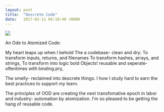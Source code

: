 ```yaml
---
layout: post
title:  "Descrete Code"
date:   2017-02-11 04:18:40 +0000
---
```



![](http://http://www.kellymasonryanddesign.com/wp-content/uploads/KMD-Portfolio-StoneCairn01.jpg)

An Ode to Atomized Code:

My heart leaps up when I behold
The a codebase- clean and dry:
To transform inputs, returns, and filenames
To transform hashes, arrays, and strings,
To transform into logic bold
    Objects! reusable and seperate- oftentimes with binding.pry,
		
The smelly- reclaimed into descrete things.
I how I study hard to earn
the best practices to support my learn.



The principles of OOD are creating the next transfomative epoch in labor and industry- automation by atomization.  I'm so pleased to be getting the hang of reusable code.




